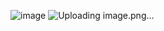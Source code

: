![image](https://github.com/Adityas266/portfolio/assets/108875499/fac58830-ac8e-4305-b96b-230dc7663cdf)
![Uploading image.png…]()
